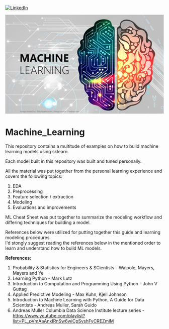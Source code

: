 <!-- PROJECT SHIELDS -->

[linkedin-shield]: https://img.shields.io/badge/-LinkedIn-black.svg?style=for-the-badge&logo=linkedin&colorB=555
[linkedin-url]: https://www.linkedin.com/in/george-matevosyants-621b9651/
[![LinkedIn][linkedin-shield]][linkedin-url]

<!-- PROJECT LOGO -->
![Image Test](images/ML.jpeg)

# Machine_Learning
This repository contains a multitude of examples on how to build machine learning models using sklearn.  

Each model built in this repository was built and tuned personally.

All the material was put together from the personal learning experience and covers the following topics:
1. EDA
2. Preprocessing
3. Feature selection / extraction
4. Modeling
5. Evaluations and improvements

ML Cheat Sheet was put together to summarize the modeling workflow and differing techniques for building a model.  

References below were utilized for putting together this guide and learning modeling procedures.  
I'd stongly suggest reading the references below in the mentioned order to learn and understand how to build ML models.

<b>References:</b>
1. Probability & Statistics for Engineers & SCientists - Walpole, Mayers, Mayers and Ye
2. Learning Python - Mark Lutz
3. Introduction to Computation and Programming Using Python - John V Guttag
4. Applied Predictive Modeling - Max Kuhn, Kjell Johnson
5. Introduction to Machine Learning with Python, A Guide for Data Scientists - Andreas Muller, Sarah Guido
6. Andreas Muller Columbia Data Science Institute lecture series - https://www.youtube.com/playlist?list=PL_pVmAaAnxIRnSw6wiCpSvshFyCREZmlM
